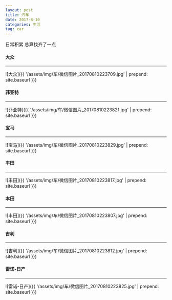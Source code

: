 ```yaml
---
layout: post
title: 汽车
date: 2017-8-10
categories: 生活
tag: car
---
```


日常积累
总算找齐了一点
#### 大众
-------------
![大众]({{ '/assets/img/车/微信图片_20170810223709.jpg' | prepend: site.baseurl  }})

#### 菲亚特
----------
![菲亚特]({{ '/assets/img/车/微信图片_20170810223821.jpg' | prepend: site.baseurl  }})

#### 宝马
----------
![宝马]({{ '/assets/img/车/微信图片_20170810223829.jpg' | prepend: site.baseurl  }})

#### 丰田
----------
![丰田]({{ '/assets/img/车/微信图片_20170810223817.jpg' | prepend: site.baseurl  }})

#### 本田
-----------
![丰田]({{ '/assets/img/车/微信图片_20170810223807.jpg' | prepend: site.baseurl  }})

#### 吉利
-----------
![吉利]({{ '/assets/img/车/微信图片_20170810223812.jpg' | prepend: site.baseurl  }})

#### 雷诺-日产
----------
![雷诺-日产]({{ '/assets/img/车/微信图片_20170810223825.jpg' | prepend: site.baseurl  }})
